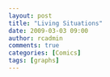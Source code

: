 ```yaml
---
layout: post
title: "Living Situations"
date: 2009-03-03 09:00
author: rcadmin
comments: true
categories: [Comics]
tags: [graphs]
---
```

<a href="http://bitsmack.com/wp/2009/03/03/living-situations/"><img src="http://bitsmack.com/wp/wp-content/uploads/2009/03/20090303.jpg" alt="" title="If you are dating your mortal enemy and move in with them you accomplish maximum craziness" class="alignnone size-full wp-image-1586" /></a>
